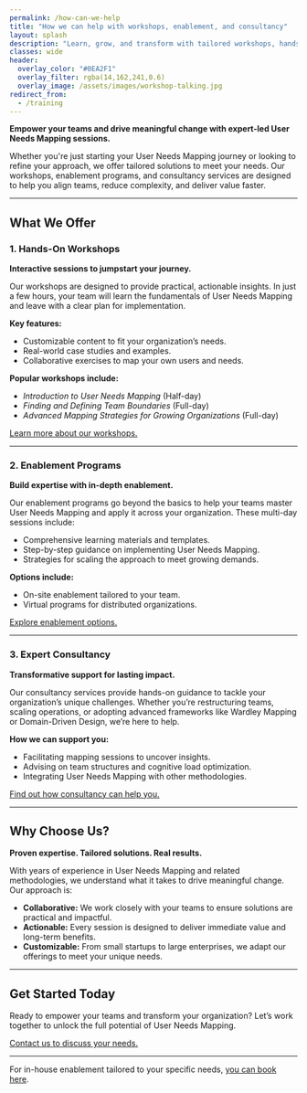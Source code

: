 ```yaml
---
permalink: /how-can-we-help
title: "How we can help with workshops, enablement, and consultancy"
layout: splash
description: "Learn, grow, and transform with tailored workshops, hands-on enablement, and expert consultancy in User Needs Mapping."
classes: wide
header: 
  overlay_color: "#0EA2F1"
  overlay_filter: rgba(14,162,241,0.6)
  overlay_image: /assets/images/workshop-talking.jpg
redirect_from:
  - /training
---
```


**Empower your teams and drive meaningful change with expert-led User Needs Mapping sessions.**

Whether you're just starting your User Needs Mapping journey or looking to refine your approach, we offer tailored solutions to meet your needs. Our workshops, enablement programs, and consultancy services are designed to help you align teams, reduce complexity, and deliver value faster.

---

## What We Offer

### 1. Hands-On Workshops

**Interactive sessions to jumpstart your journey.**

Our workshops are designed to provide practical, actionable insights. In just a few hours, your team will learn the fundamentals of User Needs Mapping and leave with a clear plan for implementation.

**Key features:**
- Customizable content to fit your organization’s needs.
- Real-world case studies and examples.
- Collaborative exercises to map your own users and needs.

**Popular workshops include:**
- *Introduction to User Needs Mapping* (Half-day)
- *Finding and Defining Team Boundaries* (Full-day)
- *Advanced Mapping Strategies for Growing Organizations* (Full-day)

[Learn more about our workshops.](/workshops)

---

### 2. Enablement Programs

**Build expertise with in-depth enablement.**

Our enablement programs go beyond the basics to help your teams master User Needs Mapping and apply it across your organization. These multi-day sessions include:
- Comprehensive learning materials and templates.
- Step-by-step guidance on implementing User Needs Mapping.
- Strategies for scaling the approach to meet growing demands.

**Options include:**
- On-site enablement tailored to your team.
- Virtual programs for distributed organizations.

[Explore enablement options.](/enablement)

---

### 3. Expert Consultancy

**Transformative support for lasting impact.**

Our consultancy services provide hands-on guidance to tackle your organization’s unique challenges. Whether you’re restructuring teams, scaling operations, or adopting advanced frameworks like Wardley Mapping or Domain-Driven Design, we’re here to help.

**How we can support you:**
- Facilitating mapping sessions to uncover insights.
- Advising on team structures and cognitive load optimization.
- Integrating User Needs Mapping with other methodologies.

[Find out how consultancy can help you.](/consultancy)

---

## Why Choose Us?

**Proven expertise. Tailored solutions. Real results.**

With years of experience in User Needs Mapping and related methodologies, we understand what it takes to drive meaningful change. Our approach is:
- **Collaborative:** We work closely with your teams to ensure solutions are practical and impactful.
- **Actionable:** Every session is designed to deliver immediate value and long-term benefits.
- **Customizable:** From small startups to large enterprises, we adapt our offerings to meet your unique needs.

---

## Get Started Today

Ready to empower your teams and transform your organization? Let’s work together to unlock the full potential of User Needs Mapping.

[Contact us to discuss your needs.](/contact)

---

For in-house enablement tailored to your specific needs, [you can book here](https://find.teamboundaries.com/).
